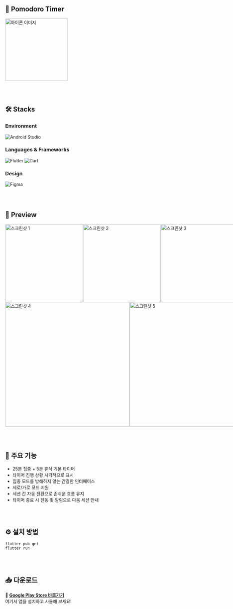 ## 🍅 Pomodoro Timer
<img src="https://github.com/user-attachments/assets/ba746981-a91c-4465-87b3-96f8181fa46c" width="200" alt="아이콘 이미지">

<br><br>

## 🛠️ Stacks 
### Environment
![Android Studio](https://img.shields.io/badge/Android%20Studio-3DDC84?style=for-the-badge&logo=android-studio&logoColor=white)

### Languages & Frameworks
![Flutter](https://img.shields.io/badge/Flutter-02569B?style=for-the-badge&logo=flutter&logoColor=white)
![Dart](https://img.shields.io/badge/Dart-0175C2?style=for-the-badge&logo=dart&logoColor=white)

### Design
![Figma](https://img.shields.io/badge/Figma-F24E1E?style=for-the-badge&logo=figma&logoColor=white)

<br><br>

## 📸 Preview
<div style="display: flex; justify-content: space-around; align-items: center;">
  <img src="https://github.com/user-attachments/assets/f7c395db-3073-4811-b50f-6342c87891ec" width="250" alt="스크린샷 1">
  <img src="https://github.com/user-attachments/assets/fc0ca3ad-f313-42e3-8a2c-967e6ff2b5b9" width="250" alt="스크린샷 2">
  <img src="https://github.com/user-attachments/assets/3f465494-0e86-4a14-9c3a-89396300b393" width="250" alt="스크린샷 3">
</div>
<div style="display: flex; justify-content: space-around; align-items: center;">
  <img src="https://github.com/user-attachments/assets/a5edeaad-d9e4-4cf2-9150-748ffd073be6" width="400" alt="스크린샷 4">
  <img src="https://github.com/user-attachments/assets/078dd25f-66b0-4dde-8342-4a48cd760dd9" width="400" alt="스크린샷 5">
</div>

<br><br>

## 🚀 주요 기능
- 25분 집중 + 5분 휴식 기본 타이머
- 타이머 진행 상황 시각적으로 표시
- 집중 모드를 방해하지 않는 간결한 인터페이스
- 세로/가로 모드 지원
- 세션 간 자동 전환으로 손쉬운 흐름 유지
- 타이머 종료 시 진동 및 알림으로 다음 세션 안내

<br><br>

## ⚙️ 설치 방법
```bash
flutter pub get
flutter run
```

<br><br>

## 📥 다운로드
🚀 **[Google Play Store 바로가기](https://play.google.com/store/apps/details?id=com.pomodoro_timer)**  
여기서 앱을 설치하고 사용해 보세요!
